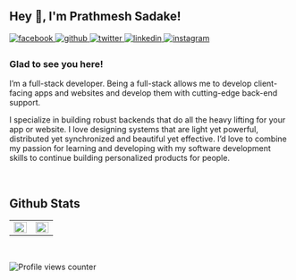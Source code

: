 ## Hey 👋, I'm Prathmesh Sadake!  
  

<a href="https://www.facebook.com/prathmeshsadake" target="_blank">
<img src=https://img.shields.io/badge/facebook-%232E87FB.svg?&style=for-the-badge&logo=facebook&logoColor=white alt=facebook style="margin-bottom: 5px;" />
</a>
<a href="https://github.com/prathmeshsadake" target="_blank">
<img src=https://img.shields.io/badge/github-%2324292e.svg?&style=for-the-badge&logo=github&logoColor=white alt=github style="margin-bottom: 5px;" />
</a>
<a href="https://twitter.com/prathmeshsadake" target="_blank">
<img src=https://img.shields.io/badge/twitter-%2300acee.svg?&style=for-the-badge&logo=twitter&logoColor=white alt=twitter style="margin-bottom: 5px;" />
</a>
<a href="https://linkedin.com/in/prathmeshsadake" target="_blank">
<img src=https://img.shields.io/badge/linkedin-%231E77B5.svg?&style=for-the-badge&logo=linkedin&logoColor=white alt=linkedin style="margin-bottom: 5px;" />
</a>
<a href="https://instagram.com/prxthmesh" target="_blank">
<img src=https://img.shields.io/badge/instagram-%23000000.svg?&style=for-the-badge&logo=instagram&logoColor=white alt=instagram style="margin-bottom: 5px;" />
</a>  
  



### Glad to see you here!  
I’m a full-stack developer. Being a full-stack allows me to develop client-facing apps and websites and develop them with cutting-edge back-end support.

I specialize in building robust backends that do all the heavy lifting for your app or website. I love designing systems that are light yet powerful, distributed yet synchronized and beautiful yet effective. I’d love to combine my passion for learning and developing with my software development skills to continue building personalized products for people.
  

<br/>  


## Github Stats  
<table><tr><td valign="top" width="50%">

<img src="https://github-readme-stats.vercel.app/api?username=prathmeshsadake&show_icons=true&count_private=true&hide_border=true" align="left" style="width: 100%" />

</td><td valign="top" width="50%">

<img src="https://github-readme-stats.vercel.app/api/top-langs/?username=prathmeshsadake&hide_border=true&layout=compact" align="left" style="width: 100%" />

</td></tr></table>  

<br/>  


![Profile views counter](https://komarev.com/ghpvc/?username=prathmeshsadake&&style=flat-square)  
  
<!-- <div align="center">Generated using <a href="https://profilinator.rishav.dev/" target="_blank">Github Profilinator</a></div> -->
